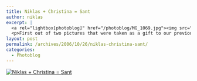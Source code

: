 ```yaml
---
title: Niklas + Christina = Sant
author: niklas
excerpt: |
  <a rel="lightbox[photoblog]" href="/photoblog/MG_1069.jpg"><img src="/photoblog/MG_1069.thumb.jpg" alt="Niklas + Christina = Sant" title="Niklas + Christina = Sant"/></a>
  <p>First out of two pictures that were taken as a gift to our previous  dance instructor</p>
layout: post
permalink: /archives/2006/10/26/niklas-christina-sant/
categories:
  - Photoblog
---
```

<a rel="lightbox[photoblog]" href="/photoblog/MG_1069.jpg"><img src="/photoblog/MG_1069.sized.jpg" alt="Niklas + Christina = Sant" title="Niklas + Christina = Sant" /></a>